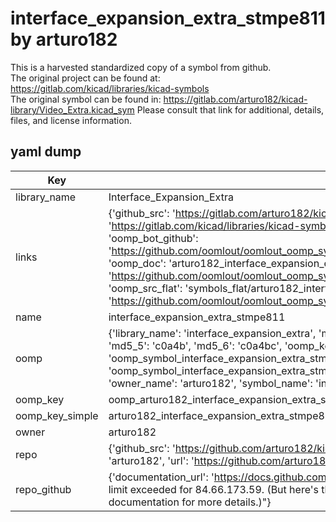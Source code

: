 # interface_expansion_extra_stmpe811 by arturo182  
This is a harvested standardized copy of a symbol from github.  
The original project can be found at:  
https://gitlab.com/kicad/libraries/kicad-symbols  
The original symbol can be found in:
https://gitlab.com/arturo182/kicad-library/Video_Extra.kicad_sym
Please consult that link for additional, details, files, and license information.  
## yaml dump  
| Key | Value |  
| --- | --- |  
| library_name | Interface_Expansion_Extra |  
| links | {'github_src': 'https://gitlab.com/arturo182/kicad-library/Video_Extra.kicad_sym', 'github_src_repo': 'https://gitlab.com/kicad/libraries/kicad-symbols', 'oomp_bot': 'arturo182_interface_expansion_extra_stmpe811/working', 'oomp_bot_github': 'https://github.com/oomlout/oomlout_oomp_symbol_bot/tree/main/arturo182_interface_expansion_extra_stmpe811/working', 'oomp_doc': 'arturo182_interface_expansion_extra_stmpe811/working', 'oomp_doc_github': 'https://github.com/oomlout/oomlout_oomp_symbol_doc/tree/main/arturo182_interface_expansion_extra_stmpe811/working', 'oomp_src_flat': 'symbols_flat/arturo182_interface_expansion_extra_stmpe811/working', 'oomp_src_flat_github': 'https://github.com/oomlout/oomlout_oomp_symbol_src/tree/main/arturo182_interface_expansion_extra_stmpe811/working'} |  
| name | interface_expansion_extra_stmpe811 |  
| oomp | {'library_name': 'interface_expansion_extra', 'md5': 'c0a4bceb56695b7ffb238d2a736ef780', 'md5_10': 'c0a4bceb56', 'md5_5': 'c0a4b', 'md5_6': 'c0a4bc', 'oomp_key': 'oomp_interface_expansion_extra_stmpe811', 'oomp_key_extra': 'oomp_symbol_interface_expansion_extra_stmpe811', 'oomp_key_full': 'oomp_symbol_interface_expansion_extra_stmpe811_c0a4bc', 'oomp_key_simple': 'interface_expansion_extra_stmpe811', 'owner_name': 'arturo182', 'symbol_name': 'interface_expansion_extra_stmpe811'} |  
| oomp_key | oomp_arturo182_interface_expansion_extra_stmpe811 |  
| oomp_key_simple | arturo182_interface_expansion_extra_stmpe811 |  
| owner | arturo182 |  
| repo | {'github_src': 'https://github.com/arturo182/kicad-library/Video_Extra.kicad_sym', 'name': 'kicad-library', 'owner': 'arturo182', 'url': 'https://github.com/arturo182/kicad-library'} |  
| repo_github | {'documentation_url': 'https://docs.github.com/rest/overview/resources-in-the-rest-api#rate-limiting', 'message': "API rate limit exceeded for 84.66.173.59. (But here's the good news: Authenticated requests get a higher rate limit. Check out the documentation for more details.)"} |  


